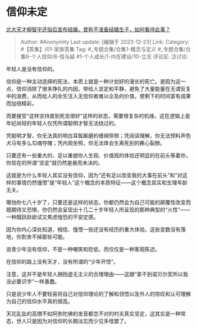 # 信仰未定
[北大天才柳智宇还俗后宣布结婚，曾称不准备结婚生子，如何看待此事？](https://www.zhihu.com/question/636103636/answer/3335746314)

> Author: #Anonymity
> Last update: [编辑于 2023-12-23]
> Link:
> Category: #【答集】/01-家族答集
> Tag: #_专题合集/合集1-概念与定义 #_专题合集/合集6-个人信仰/B-信与疑 #1-个人成长/1-内在建设/1D-立志
> 评论区:
> 泛讨论:

年轻人是没有信仰的。

信仰是一种主动选择的死法，本质上就是一种计划好的漫长的死亡。是因为这一点，信仰消除了很多挣扎的内因，带给人坚定和平静，避免了大量能量在无谓反复中的浪费，从而给人的余生注入无信仰者难以企及的价值，使剩下的时间富有成果而加倍精彩。

而要接受“这样坚持直到死去很好”这样的状态，需要很复杂的机缘，这在逻辑上是年纪尚轻的年轻人仅凭所谓聪明才智无法绕过的。

凭聪明才智，你无法真的明白耳鬓厮磨的缠绵悱恻；凭阅读理解，你无法预料声色犬马有多么勾魂夺魄；凭内观坐照，你无法体会生离死别的撕心裂肺。

只要还有一些重大的、足以重塑你人生观、价值观的体验还明显的在前头等着你，你现在的所谓“坚定”就仍然是悬而未决的。

这就是为什么年轻人其实没有信仰，因为“还有足以改变我的大事在前头”和“对这样的事情仍然憧憬”是“年轻人”这个概念的本质特征——这个概念其实和生理年龄无关。

哪怕你七八十岁了，只要还是这样的状态，你都仍然会为自己可能的颠覆性改变而既期待又恐惧，你仍然会呈现出十几二十岁年轻人所呈现的那种典型的“火性”——一种既跃跃欲试又焦虑惶恐的不安定感。

因为你内心深处知道、相信、憧憬一些还没有经历的重大体验。这些变数没有落地，你割舍不掉那些可能。

说青少年没有信仰，不是一种嘲笑和贬低，而仅仅是一种客观陈述。

在信仰的路上没有天才，没有所谓的“少年开悟”。

注意，这并不是年轻人拥抱虚无主义的合理理由——这跟“拿不到诺贝尔奖所以我没必要识字”一样愚蠢。

只是说少年人不要轻易将自己对信仰理论的了解和领悟以及外人的惊叹和认可理解为自己的信仰水平真的很高。

天花乱坠的高僧不如阿弥陀佛的发音都念不对的村夫真实坚定，这其实是一种常态，世人只是因为对信仰的长期淡忘而少见多怪罢了。
